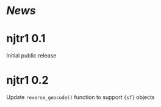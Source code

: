# *News*

# njtr1 0.1
Initial public release

# njtr1 0.2
Update `reverse_geocode()` function to support `{sf}` objects
